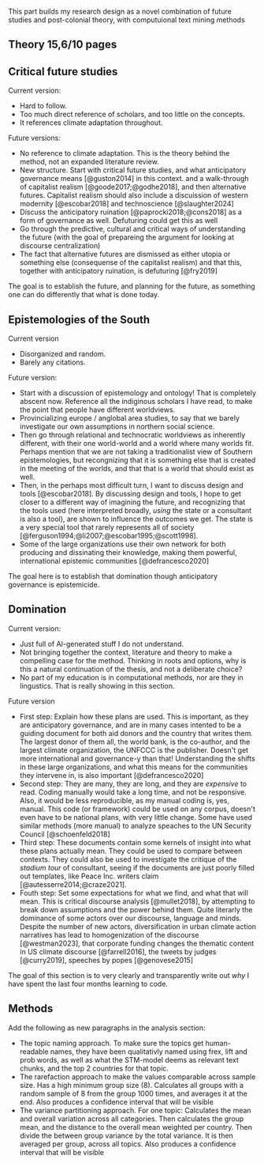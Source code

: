 This part builds my research design as a novel combination of future studies and post-colonial theory, with computuional text mining methods

## Theory 15,6/10 pages

## Critical future studies

Current version:

- Hard to follow.
- Too much direct reference of scholars, and too little on the concepts. 
- It references climate adaptation throughout.

Future versions:

- No reference to climate adaptation. This is the theory behind the method, not an expanded literature review. 
- New structure. Start with critical future studies, and what anticipatory governance means [@guston2014] in this context. and a walk-through of capitalist realism [@goode2017;@godhe2018], and then alternative futures. Capitalist realism should also include a discuission of western modernity [@escobar2018] and technoscience [@slaughter2024]
- Discuss the anticipatory ruination [@paprocki2018;@cons2018] as a form of governance as well. Defuturing could get this as well
- Go through the predictive, cultural and critical ways of understanding the future (with the goal of prepareing the argument for looking at discourse centralization)
- The fact that alternative futures are dismissed as either utopia or something else (consequense of the capitalist realism) and that this, together with anticipatory ruination, is defuturing [@fry2019]

The goal is to establish the future, and planning for the future, as something one can do differently that what is done today. 

## Epistemologies of the South

Current version

- Disorganized and random. 
- Barely any citations. 

Future version:

- Start with a discussion of epistemology and ontology! That is completely abscent now. Reference all the indiginous scholars I have read, to make the point that people have different worldviews. 
- Provincializing europe / anglobal area studies, to say that we barely investigate our own assumptions in northern social science. 
- Then go through relational and technocratic worldviews as inherently different, with their one world-world and a world where many worlds fit. Perhaps mention that we are not taking a traditionalist view of Southern epistemologies, but  recongnizing that it is something else that is created in the meeting of the worlds, and that that is a world that should exist as well. 
- Then, in the perhaps most difficult turn, I want to discuss design and tools [@escobar2018]. By discussing design and tools, I hope to get closer to a different way of imagining the future, and recognizing that the tools used (here interpreted broadly, *using* the state or a consultant is also a tool), are shown to influence the outcomes we get. The state is a very special tool that rarely represents all of society [@ferguson1994;@li2007;@escobar1995;@scott1998]. 
- Some of the large organizations use their own network for both producing and dissinating their knowledge, making them powerful, international epistemic communities [@defrancesco2020]

The goal here is to establish that domination though anticipatory governance is epistemicide.

## Domination 

Current version:

- Just full of AI-generated stuff I do not understand. 
- Not bringing together the context, literature and theory to make a compelling case for the method. Thinking in roots and options, why is this a natural continuation of the thesis, and not a deliberate choice?
- No part of my education is in computational methods, nor are they in lingustics. That is really showing in this section.

Future version

- First step: Explain how these plans are used. This is important, as they are anticipatory governance, and are in many cases intented to be a guiding document for both aid donors and the country that writes them. The largest donor of them all, the world bank, is the co-author, and the largest climate organization, the UNFCCC is the publisher. Doesn't get more international and governance-y than that! Understanding the shifts in these large organizations, and what this means for the communities they intervene in, is also important [@defrancesco2020]
- Second step: They are many, they are long, and they are *expensive* to read. Coding manually would take a long time, and not be responsive. Also, it would be less reproducible, as my manual coding is, yes, manual. This code (or framework) could be used on any corpus, doesn't even have to be national plans, with very little change. Some have used similar methods (more manual) to analyze speaches to the UN Security Council [@schoenfeld2018]
- Third step: These documents contain some kernels of insight into what these plans actually mean. They could be used to compare between contexts. They could also be used to investigate the critique of the *stadium tour* of consultant, seeing if the documents are just poorly filled out templates, like Peace Inc. writers claim [@autesserre2014;@craze2021].
- Fouth step: Set some expectations for what we find, and what that will mean. This is critical discourse analysis [@mullet2018], by attempting to break down assumptions and the power behind them. Quite literarly the dominance of some actors over our discourse, language and minds. Despite the number of new actors, diversification in urban climate action narratives has lead to homogenization of the discourse [@westman2023], that corporate funding changes the thematic content in US climate discourse [@farrell2016], the tweets by judges [@curry2019], speeches by popes [@genovese2015]

The goal of this section is to very clearly and transparently write out *why* I have spent the last four months learning to code. 

## Methods




Add the following as new paragraphs in the analysis section:

- The topic naming approach. To make sure the topics get human-readable names, they have been qualitativly named using frex, lift and prob words, as well as what the STM-model deems as relevant text chunks, and the top 2 countries for that topic. 
- The rarefaction approach to make the values comparable across sample size. Has a high minimum group size (8). Calculates all groups with a random sample of 8 from the group 1000 times, and averages it at the end. Also produces a confidence interval that will be visible 
- The variance partitioning approach. For one topic: Calculates the mean and overall variation across all categories. Then calculates the group mean, and the distance to the overall mean weighted per country. Then divide the between group variance by the total variance. It is then averaged per group, across all topics. Also produces a confidence interval that will be visible

